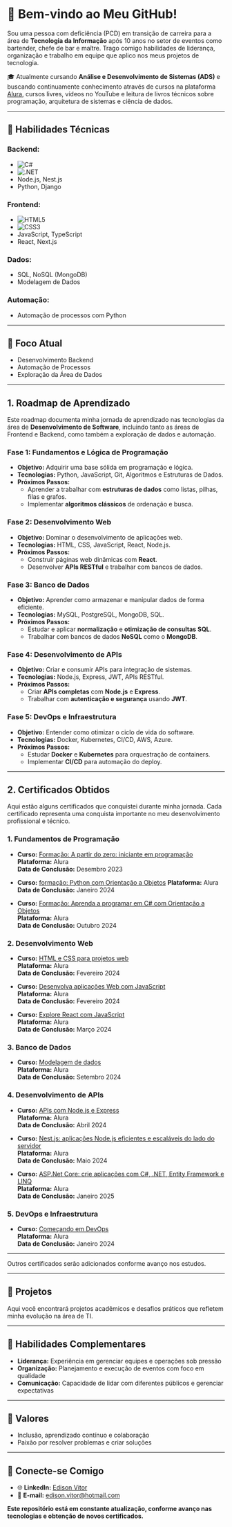 # 👋 Bem-vindo ao Meu GitHub!  

Sou uma pessoa com deficiência (PCD) em transição de carreira para a área de **Tecnologia da Informação** após 10 anos no setor de eventos como bartender, chefe de bar e maître. Trago comigo habilidades de liderança, organização e trabalho em equipe que aplico nos meus projetos de tecnologia.  

🎓 Atualmente cursando **Análise e Desenvolvimento de Sistemas (ADS)** e buscando continuamente conhecimento através de cursos na plataforma [Alura](https://www.alura.com.br), cursos livres, vídeos no YouTube e leitura de livros técnicos sobre programação, arquitetura de sistemas e ciência de dados.

---

## 🚀 Habilidades Técnicas  

### **Backend:**  
- ![C#](https://img.shields.io/badge/-C%23-239120?style=flat&logo=csharp&logoColor=white)  
- ![.NET](https://img.shields.io/badge/-.NET-512BD4?style=flat&logo=dotnet&logoColor=white)  
- Node.js, Nest.js  
- Python, Django  

### **Frontend:**  
- ![HTML5](https://img.shields.io/badge/-HTML5-E34F26?style=flat&logo=html5&logoColor=white)  
- ![CSS3](https://img.shields.io/badge/-CSS3-1572B6?style=flat&logo=css3&logoColor=white)  
- JavaScript, TypeScript  
- React, Next.js  

### **Dados:**  
- SQL, NoSQL (MongoDB)  
- Modelagem de Dados  

### **Automação:**  
- Automação de processos com Python  

---

## 🎯 Foco Atual  

- Desenvolvimento Backend  
- Automação de Processos  
- Exploração da Área de Dados  

---

## 1. Roadmap de Aprendizado

Este roadmap documenta minha jornada de aprendizado nas tecnologias da área de **Desenvolvimento de Software**, incluindo tanto as áreas de Frontend e Backend, como também a exploração de dados e automação. 

### Fase 1: Fundamentos e Lógica de Programação
- **Objetivo:** Adquirir uma base sólida em programação e lógica.
- **Tecnologias:** Python, JavaScript, Git, Algoritmos e Estruturas de Dados.
- **Próximos Passos:**
  - Aprender a trabalhar com **estruturas de dados** como listas, pilhas, filas e grafos.
  - Implementar **algoritmos clássicos** de ordenação e busca.

### Fase 2: Desenvolvimento Web
- **Objetivo:** Dominar o desenvolvimento de aplicações web.
- **Tecnologias:** HTML, CSS, JavaScript, React, Node.js.
- **Próximos Passos:**
  - Construir páginas web dinâmicas com **React**.
  - Desenvolver **APIs RESTful** e trabalhar com bancos de dados.

### Fase 3: Banco de Dados
- **Objetivo:** Aprender como armazenar e manipular dados de forma eficiente.
- **Tecnologias:** MySQL, PostgreSQL, MongoDB, SQL.
- **Próximos Passos:**
  - Estudar e aplicar **normalização** e **otimização de consultas SQL**.
  - Trabalhar com bancos de dados **NoSQL** como o **MongoDB**.

### Fase 4: Desenvolvimento de APIs
- **Objetivo:** Criar e consumir APIs para integração de sistemas.
- **Tecnologias:** Node.js, Express, JWT, APIs RESTful.
- **Próximos Passos:**
  - Criar **APIs completas** com **Node.js** e **Express**.
  - Trabalhar com **autenticação e segurança** usando **JWT**.

### Fase 5: DevOps e Infraestrutura
- **Objetivo:** Entender como otimizar o ciclo de vida do software.
- **Tecnologias:** Docker, Kubernetes, CI/CD, AWS, Azure.
- **Próximos Passos:**
  - Estudar **Docker** e **Kubernetes** para orquestração de containers.
  - Implementar **CI/CD** para automação do deploy.

---

## 2. Certificados Obtidos

Aqui estão alguns certificados que conquistei durante minha jornada. Cada certificado representa uma conquista importante no meu desenvolvimento profissional e técnico.

### 1. Fundamentos de Programação
- **Curso:** [Formação: A partir do zero: iniciante em programação](https://cursos.alura.com.br/degree/certificate/a1fea261-811a-45f5-abf0-463de00a11a3?lang=pt_BR)  
  **Plataforma:** Alura  
  **Data de Conclusão:** Desembro 2023
  
- **Curso:** [formação: Python com Orientação a Objetos](https://cursos.alura.com.br/degree/certificate/46d50cf1-ad26-4ff4-8721-80d13c3988d3?lang=pt_BR)
  **Plataforma:** Alura  
  **Data de Conclusão:** Janeiro 2024
  
- **Curso:** [Formação: Aprenda a programar em C# com Orientação a Objetos](https://cursos.alura.com.br/degree/certificate/c96a0a5c-7123-4dd0-91b1-ae6a060d4edb?lang=pt_BR)  
  **Plataforma:** Alura  
  **Data de Conclusão:** Outubro 2024

### 2. Desenvolvimento Web
- **Curso:** [HTML e CSS para projetos web](https://cursos.alura.com.br/degree/certificate/8c76dbe4-4999-4ff4-8a38-cd10f6cd2a27?lang=pt_BR)  
  **Plataforma:** Alura  
  **Data de Conclusão:** Fevereiro 2024

- **Curso:** [Desenvolva aplicações Web com JavaScript](https://cursos.alura.com.br/degree/certificate/a0564697-a940-449a-9705-126aae130ea7?lang=pt_BR)  
  **Plataforma:** Alura  
  **Data de Conclusão:** Fevereiro 2024

- **Curso:** [Explore React com JavaScript](https://cursos.alura.com.br/degree/certificate/7c5a0271-6b79-4414-8e56-ed0cf19e4529?lang=pt_BR)  
  **Plataforma:** Alura  
  **Data de Conclusão:** Março 2024

### 3. Banco de Dados
- **Curso:** [Modelagem de dados](https://cursos.alura.com.br/degree/certificate/8dfc15f2-c2d9-41da-b315-bc982fe999b3?lang=pt_BR)  
  **Plataforma:** Alura  
  **Data de Conclusão:** Setembro 2024

### 4. Desenvolvimento de APIs
- **Curso:** [APIs com Node.js e Express](https://cursos.alura.com.br/degree/certificate/e5dd787e-7b07-4536-9db5-91249fde4ed4?lang=pt_BR)  
  **Plataforma:** Alura  
  **Data de Conclusão:** Abril 2024

- **Curso:** [Nest.js: aplicações Node.js eficientes e escaláveis do lado do servidor](https://cursos.alura.com.br/degree/certificate/751b19a9-ad93-4fff-a848-40993be66004?lang=pt_BR)  
  **Plataforma:** Alura  
  **Data de Conclusão:** Maio 2024

- **Curso:** [ASP.Net Core: crie aplicações com C#, .NET, Entity Framework e LINQ](https://cursos.alura.com.br/degree/certificate/372d28ba-2c63-4fe3-9607-4e7a6fe51780?lang=pt_BR)  
  **Plataforma:** Alura  
  **Data de Conclusão:** Janeiro 2025

### 5. DevOps e Infraestrutura
- **Curso:** [Começando em DevOps](https://cursos.alura.com.br/degree/certificate/1994e4cc-eaf8-453f-bb2e-3f9699a22c7a?lang=pt_BR)  
  **Plataforma:** Alura  
  **Data de Conclusão:** Janeiro 2024

---

Outros certificados serão adicionados conforme avanço nos estudos.  

---

## 🚀 Projetos  

Aqui você encontrará projetos acadêmicos e desafios práticos que refletem minha evolução na área de TI.  

---

## 🌟 Habilidades Complementares  

- **Liderança:** Experiência em gerenciar equipes e operações sob pressão  
- **Organização:** Planejamento e execução de eventos com foco em qualidade  
- **Comunicação:** Capacidade de lidar com diferentes públicos e gerenciar expectativas  

---

## 🌱 Valores  

- Inclusão, aprendizado contínuo e colaboração  
- Paixão por resolver problemas e criar soluções  

---

## 🤝 Conecte-se Comigo  

- 🌐 **LinkedIn:** [Edison Vitor  ](https://www.linkedin.com/in/edison-o-vitor-465447302/)  
- 📧 **E-mail:** edison.vitor@hotmail.com  

**Este repositório está em constante atualização, conforme avanço nas tecnologias e obtenção de novos certificados.**
